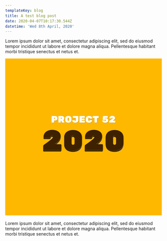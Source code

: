 ```yaml
---
templateKey: blog
title: A test blog post
date: 2020-04-07T10:17:30.544Z
datetime: 'Wed 8th April, 2020'
---
```

Lorem ipsum dolor sit amet, consectetur adipiscing elit, sed do eiusmod tempor incididunt ut labore et dolore magna aliqua. Pellentesque habitant morbi tristique senectus et netus et.

![Project 52 - 2020](../../../content/uploads/project-52.png)

Lorem ipsum dolor sit amet, consectetur adipiscing elit, sed do eiusmod tempor incididunt ut labore et dolore magna aliqua. Pellentesque habitant morbi tristique senectus et netus et.